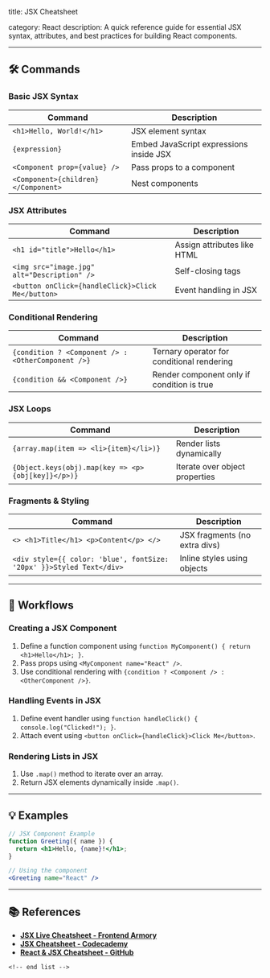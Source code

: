 title: JSX Cheatsheet

category: React
description: A quick reference guide for essential JSX syntax, attributes, and best practices for building React components.

---

## 🛠️ Commands

### **Basic JSX Syntax**

| Command                               | Description                             |
| ------------------------------------- | --------------------------------------- |
| `<h1>Hello, World!</h1>`            | JSX element syntax                      |
| `{expression}`                      | Embed JavaScript expressions inside JSX |
| `<Component prop={value} />`        | Pass props to a component               |
| `<Component>{children}</Component>` | Nest components                         |

### **JSX Attributes**

| Command                                             | Description                 |
| --------------------------------------------------- | --------------------------- |
| `<h1 id="title">Hello</h1>`                       | Assign attributes like HTML |
| `<img src="image.jpg" alt="Description" />`       | Self-closing tags           |
| `<button onClick={handleClick}>Click Me</button>` | Event handling in JSX       |

### **Conditional Rendering**

| Command                                              | Description                                |
| ---------------------------------------------------- | ------------------------------------------ |
| `{condition ? <Component /> : <OtherComponent />}` | Ternary operator for conditional rendering |
| `{condition && <Component />}`                     | Render component only if condition is true |

### **JSX Loops**

| Command                                              | Description                    |
| ---------------------------------------------------- | ------------------------------ |
| `{array.map(item => <li>{item}</li>)}`             | Render lists dynamically       |
| `{Object.keys(obj).map(key => <p>{obj[key]}</p>)}` | Iterate over object properties |

### **Fragments & Styling**

| Command                                                                | Description                   |
| ---------------------------------------------------------------------- | ----------------------------- |
| `<> <h1>Title</h1> <p>Content</p> </>`                               | JSX fragments (no extra divs) |
| `<div style={{ color: 'blue', fontSize: '20px' }}>Styled Text</div>` | Inline styles using objects   |

---

## 🔄 Workflows

### **Creating a JSX Component**

1. Define a function component using `function MyComponent() { return <h1>Hello</h1>; }`.
2. Pass props using `<MyComponent name="React" />`.
3. Use conditional rendering with `{condition ? <Component /> : <OtherComponent />}`.

### **Handling Events in JSX**

1. Define event handler using `function handleClick() { console.log("Clicked!"); }`.
2. Attach event using `<button onClick={handleClick}>Click Me</button>`.

### **Rendering Lists in JSX**

1. Use `.map()` method to iterate over an array.
2. Return JSX elements dynamically inside `.map()`.

---

## 💡 Examples

```jsx
// JSX Component Example
function Greeting({ name }) {
  return <h1>Hello, {name}!</h1>;
}

// Using the component
<Greeting name="React" />
```

---

## 📚 References

- **[JSX Live Cheatsheet - Frontend Armory](https://frontarm.com/james-k-nelson/jsx-live-cheatsheet/)**
- **[JSX Cheatsheet - Codecademy](https://www.codecademy.com/learn/react-101/modules/react-101-jsx-u/cheatsheet)**
- **[React &amp; JSX Cheatsheet - GitHub](https://gist.github.com/delibytes/5b4f480427b9e7a923f7a313e58aaca8)**

```
<!-- end list -->
```
